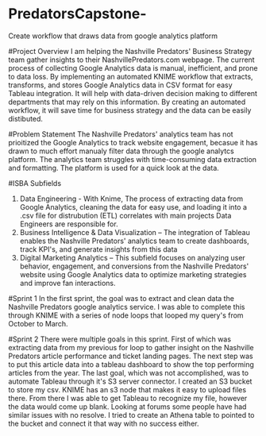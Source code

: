 # PredatorsCapstone-
Create workflow that draws data from google analytics platform 

#Project Overview
I am helping the Nashville Predators' Business Strategy team gather insights to their NashvillePredators.com webpage. The current process of collecting Google Analytics data is manual, inefficient, and prone to data loss. By implementing an automated KNIME workflow that extracts, transforms, and stores Google Analytics data in CSV format for easy Tableau integration. It will help with data-driven decision making to different departments that may rely on this information. By creating an automated workflow, 
it will save time for business strategy and the data can be easily distibuted. 

#Problem Statement
The Nashville Predators' analytics team has not prioitized the Google Analytics to track website engagement, becasue it has drawn to much effort manualy filter data through the google analytcs platform. The analytics team struggles with time-consuming data extraction and formatting. The platform is used for a quick look at the data. 

#ISBA Subfields 
1. Data Engineering - With Knime, The process of extracting data from Google Analytics, cleaning the data for easy use, and loading it into a .csv file for distrubution (ETL) correlates with main projects Data Engineers are responsible for.
2. Business Intelligence & Data Visualization – The integration of Tableau enables the Nashville Predators' analytics team to create dashboards, track KPI's, and generate insights from this data
3. Digital Marketing Analytics – This subfield focuses on analyzing user behavior, engagement, and conversions from the Nashville Predators' website using Google Analytics data to optimize marketing strategies and improve fan interactions.



#Sprint 1
In the first sprint, the goal was to extract and clean data the Nashville Predators google analytics service. I was able to complete this through KNIME with a series of node loops that looped my query's from October to March. 


#Sprint 2
There were multiple goals in this sprint. First of which was extracting data from my previous for loop to gather insight on the Nashville Predators article performance and ticket landing pages. The next step was to put this article data into a tableau dashboard to show the top performing articles from the year. The last goal, which was not accomplished, was to automate Tableau through it's S3 server connector. I created an S3 bucket to store my csv. KNIME has an s3 node that makes it easy to upload files there. From there I was able to get Tableau to recognize my file, however the data would come up blank. Looking at forums some people have had similar issues with no resolve. I tried to create an Athena table to pointed to the bucket and connect it that way with no success either. 













